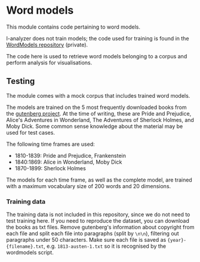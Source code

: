 # Word models

This module contains code pertaining to word models.

I-analyzer does not train models; the code used for training is found in the [WordModels repository](https://github.com/UUDigitalHumanitieslab/WordModels) (private).

The code here is used to retrieve word models belonging to a corpus and perform analysis for visualisations.

## Testing

The module comes with a mock corpus that includes trained word models.

The models are trained on the 5 most frequently downloaded books from the [gutenberg project](https://www.gutenberg.org/). At the time of writing, these are Pride and Prejudice, Alice's Adventures in Wonderland, The Adventures of Sherlock Holmes, and Moby Dick. Some common sense knowledge about the material may be used for test cases.

The following time frames are used:

- 1810-1839: Pride and Prejudice, Frankenstein
- 1840:1869: Alice in Wonderland, Moby Dick
- 1870-1899: Sherlock Holmes

The models for each time frame, as well as the complete model, are trained with a maximum vocabulary size of 200 words and 20 dimensions.

### Training data

The training data is not included in this repository, since we do not need to test training here. If you need to reproduce the dataset, you can download the books as txt files. Remove gutenberg's information about copyright from each file and split each file into paragraphs (split by `\n\n`), filtering out paragraphs under 50 characters. Make sure each file is saved as `{year}-{filename}.txt`, e.g. `1813-austen-1.txt` so it is recognised by the wordmodels script.
